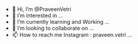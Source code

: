 - 👋 Hi, I’m @PraveenVetri
- 👀 I’m interested in ...
- 🌱 I’m currently learning and Working ...
- 💞️ I’m looking to collaborate on ...
- 📫 How to reach me Instagram : praveen.vetri ...

<!---
PraveenVetri/PraveenVetri is a ✨ special ✨ repository because its `README.md` (this file) appears on your GitHub profile.
You can click the Preview link to take a look at your changes.
--->
